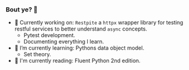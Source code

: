 ### Bout ye? 👋

- 🔭 Currently working on: `Restpite` a `httpx` wrapper library for testing restful services to better understand `async` concepts.
  - Pytest development.
  - Documenting everything I learn.
- 🌱 I’m currently learning: Pythons data object model.
  - Set theory.
- 📗 I'm currently reading: Fluent Python 2nd edition.
